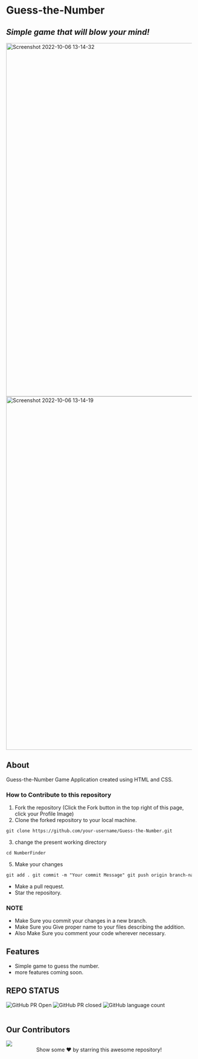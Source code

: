 # Guess-the-Number

## _Simple game that will blow your mind!_

<img width="959" alt="Screenshot 2022-10-06 13-14-32" src="https://user-images.githubusercontent.com/56462749/194248262-8be264ea-7096-4dac-8842-a96062c0f257.png">
<img width="959" alt="Screenshot 2022-10-06 13-14-19" src="https://user-images.githubusercontent.com/56462749/194248275-5590e4e8-a8a6-4d8b-8e95-949117a2e0f8.png">

## About

Guess-the-Number Game Application created using HTML and CSS.

### How to Contribute to this repository

1. Fork the repository (Click the Fork button in the top right of this page,
   click your Profile Image)
2. Clone the forked repository to your local machine.

```markdown
git clone https://github.com/your-username/Guess-the-Number.git
```

3. change the present working directory

```markdown
cd NumberFinder
```

5. Make your changes

```markdown
git add . git commit -m "Your commit Message" git push origin branch-name
```

- Make a pull request.
- Star the repository.

### NOTE

- Make Sure you commit your changes in a new branch.
- Make Sure you Give proper name to your files describing the addition.
- Also Make Sure you comment your code wherever necessary.

## Features

- Simple game to guess the number.
- more features coming soon.

## REPO STATUS

![GitHub PR Open](https://img.shields.io/github/issues-pr/AhanDcruz/Guess-the-Number?style=for-the-badge&color=aqua)
![GitHub PR closed](https://img.shields.io/github/issues-pr-closed-raw/AhanDcruz/Guess-the-Number?style=for-the-badge&color=blue)
![GitHub language count](https://img.shields.io/github/languages/count/AhanDcruz/Guess-the-Number?style=for-the-badge&color=brightgreen)
<br><br>

## Our Contributors

<a href="https://github.com/AhanDcruz/Guess-the-Number/graphs/contributors">
  <img src="https://contrib.rocks/image?repo=AhanDcruz/Guess-the-Number" />
</a>

<br>
<div align="center">
Show some ❤️ by starring this awesome repository!
</div>
